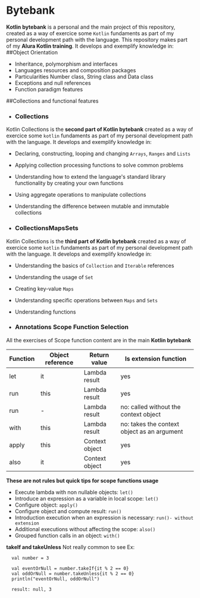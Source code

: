 # Bytebank

  **Kotlin bytebank** is a personal and the main project of this repository, created as a way of exercice some `Kotlin` fundaments as part of my personal development 
  path with the language. This repository makes part of my **Alura Kotlin training**.
  It develops and exemplify knowledge in:
##Object Orientation
  - Inheritance, polymorphism and interfaces 
  - Languages resources and composition packages 
  - Particularities Number class, String class and Data class
  - Exceptions and null references 
  - Function paradigm features
  
##Collections and functional features
- ### Collections
Kotlin Collections is the **second part of Kotlin bytebank** created as a way of exercice some `kotlin` fundaments as part of my personal development path with the language.
It develops and exemplify knowledge in:

   - Declaring, constructing, looping and changing `Arrays`, `Ranges` and `Lists`
   - Applying collection processing functions to solve common problems
   - Understanding how to extend the language's standard library functionality by creating your own functions
   - Using aggregate operations to manipulate collections
   - Understanding the difference between mutable and immutable collections

   - ### CollectionsMapsSets
Kotlin Collections is the **third part of Kotlin bytebank** created as a way of exercice some `kotlin` fundaments as part of my personal development path with the language.
   It develops and exemplify knowledge in:

   - Understanding the basics of `Collection` and `Iterable` references
   - Understanding the usage of `Set`
   - Creating key-value `Maps`
   - Understanding specific operations between `Maps` and `Sets`
   - Understanding functions 

   - ### Annotations Scope Function Selection
All the exercises of Scope function content are in the main **Kotlin bytebank**

| Function | Object reference | Return value | Is extension function                      |
|----------|------------------|--------------|--------------------------------------------|
| let      | it               | Lambda result| yes                                        |
|  run     | this             | Lambda result| yes                                        |
|  run     | -                | Lambda result| no: called without the context object      |
| with     | this             | Lambda result| no: takes the context object as an argument|
| apply    | this             |Context object| yes                                        |
| also     | it               |Context object| yes                                        |

**These are not rules but quick tips for scope functions usage**
- Execute lambda with non nullable objects: `let()`
- Introduce an expression as a variable in local scope: `let()`
- Configure object: `apply()`
- Configure object and compute result: `run()`
- Introduction execution when an expression is necessary: `run()- without extension`
- Additional executions without affecting the scope: `also()`
- Grouped function calls in an object: `with()`

**takeIf and takeUnless**
Not really common to see
Ex: 
```
  val number = 3
  
  val eventOrNull = number.takeIf{it % 2 == 0}
  val oddOrNull = number.takeUnless{it % 2 == 0}
  println("eventOrNull, oddOrNull")
  
  result: null, 3
```
